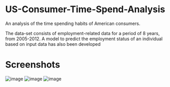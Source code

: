 # US-Consumer-Time-Spend-Analysis

 An analysis of the time spending habits of American consumers.

 The data-set consists of employment-related data for a period of 8 years, from 2005-2012.
 A model to predict the employment status of an individual based on input data has also been developed

# Screenshots

![image](https://user-images.githubusercontent.com/51440134/88142937-f8b29f00-cbbb-11ea-85dc-2d21ac40de96.png)
![image](https://user-images.githubusercontent.com/51440134/88142992-197af480-cbbc-11ea-86c0-9c90eb2e1585.png)
![image](https://user-images.githubusercontent.com/51440134/88143064-357e9600-cbbc-11ea-84b7-1d2d81cf350b.png)
